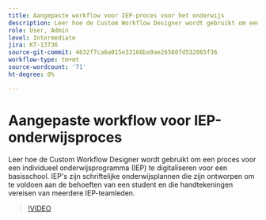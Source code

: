 ```yaml
---
title: Aangepaste workflow voor IEP-proces voor het onderwijs
description: Leer hoe de Custom Workflow Designer wordt gebruikt om een proces voor een individueel onderwijsprogramma (IEP) te digitaliseren voor een basisschool
role: User, Admin
level: Intermediate
jira: KT-13736
source-git-commit: 4632f7ca6a015e33166ba9ae26560fd532865f36
workflow-type: tm+mt
source-wordcount: '71'
ht-degree: 0%

---
```


# Aangepaste workflow voor IEP-onderwijsproces

Leer hoe de Custom Workflow Designer wordt gebruikt om een proces voor een individueel onderwijsprogramma (IEP) te digitaliseren voor een basisschool. IEP&#39;s zijn schriftelijke onderwijsplannen die zijn ontworpen om te voldoen aan de behoeften van een student en die handtekeningen vereisen van meerdere IEP-teamleden.

>[!VIDEO](https://video.tv.adobe.com/v/3422174?quality=12&learn=on&hidetitle=true)

